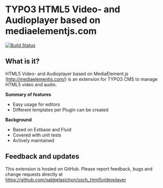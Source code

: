 TYPO3 HTML5 Video- and Audioplayer based on mediaelementjs.com
=================================

[![Build Status](https://travis-ci.org/sabbelasichon/ssch_html5videoplayer.png?branch=master)](https://travis-ci.org/sabbelasichon/ssch_html5videoplayer)

## What is it?

HTML5 Video- and Audioplayer based on MediaElement.js (http://mediaelementjs.com/) is an extension for TYPO3 CMS to manage HTML5 video and audio.

**Summary of features**
* Easy usage for editors
* Different templates per Plugin can be created

**Background**

* Based on Extbase and Fluid
* Covered with unit tests
* Actively maintained

## Feedback and updates

This extension is hosted on GitHub. Please report feedback, bugs and change requests directly at 
https://github.com/sabbelasichon/ssch_html5videoplayer